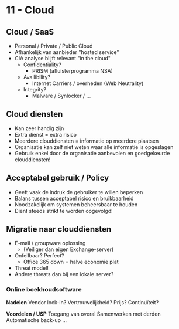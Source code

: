 # 11 - Cloud
## Cloud / SaaS
- Personal / Private / Public Cloud
- Afhankelijk van aanbieder "hosted service"
- CIA analyse blijft relevant "in the cloud"
  - Confidentiality?
    - PRISM (afluisterprogramma NSA)
  - Availibility?
    - Internet Carriers / overheden (Web Neutrality)
  - Integrity?
    - Malware / Synlocker / ...

## Cloud diensten
- Kan zeer handig zijn
- Extra dienst = extra risico
- Meerdere clouddiensten = informatie op meerdere plaatsen
- Organisatie kan zelf niet weten waar alle informatie is opgeslagen
- Gebruik enkel door de organisatie aanbevolen en goedgekeurde clouddiensten!

## Acceptabel gebruik / Policy
- Geeft vaak de indruk de gebruiker te willen beperken
- Balans tussen acceptabel risico en bruikbaarheid
- Noodzakelijk om systemen beheersbaar te houden
- Dient steeds strikt te worden opgevolgd!

## Migratie naar clouddiensten
- E-mail / groupware oplossing
  - (Veiliger dan eigen Exchange-server)
- Onfeilbaar? Perfect?
  - Office 365 down = halve economie plat
- Threat model!
- Andere threats dan bij een lokale server?

### Online boekhoudsoftware
**Nadelen**
Vendor lock-in?
Vertrouwelijkheid?
Prijs? Continuïteit?

**Voordelen / USP**
Toegang van overal
Samenwerken met derden
Automatische back-up
...
<!--stackedit_data:
eyJoaXN0b3J5IjpbNzYzMDQxMjgxLC0zMTk3NTQxMCwtMTc2MT
I5OTMyLC0zMjA3MzEwNDUsNzMwOTk4MTE2XX0=
-->